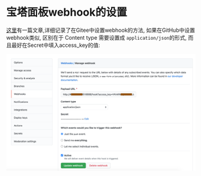# 宝塔面板webhook的设置

[这里](https://www.wispx.cn/17.html)有一篇文章,详细记录了在Gitee中设置webhook的方法, 如果在GitHub中设置webhook类似, 区别在于 Content type 需要设置成 `application/json`的形式, 而且最好在Secret中填入access_key的值:

![](images/1.png)
